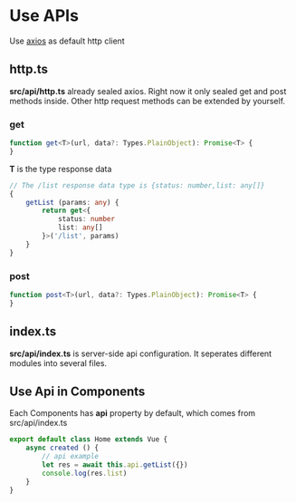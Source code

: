 # Use APIs
Use [axios](https://github.com/mzabriskie/axios) as default http client

## http.ts

**src/api/http.ts** already sealed axios. Right now it only sealed get and post methods inside. Other http request methods can be extended by yourself.

### get

```typescript
function get<T>(url, data?: Types.PlainObject): Promise<T> {
}
```
**T** is the type response data 

```typescript
// The /list response data type is {status: number,list: any[]}
{
    getList (params: any) {
        return get<{
            status: number
            list: any[]
        }>('/list', params)
    }
}
```

### post
```typescript
function post<T>(url, data?: Types.PlainObject): Promise<T> {
}

```

## index.ts
**src/api/index.ts** is server-side api configuration. It seperates different modules into several files.
## Use Api in Components
Each Components has **api** property by default, which comes from src/api/index.ts

```typescript
export default class Home extends Vue {
    async created () {
        // api example
        let res = await this.api.getList({})
        console.log(res.list)
    }
}

```
